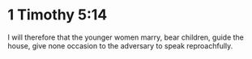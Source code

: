 # 1 Timothy 5:14

I will therefore that the younger women marry, bear children, guide the house, give none occasion to the adversary to speak reproachfully.